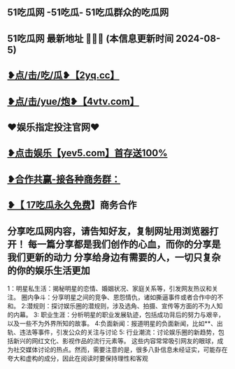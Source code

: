 51吃瓜网 -51吃瓜- 51吃瓜群众的吃瓜网
 -------------------------------------
51吃瓜网 最新地址 🍉🍉🍉 (本信息更新时间 2024-08-5)
-----------------------------------------
<a href="https://2yq.cc">❥点/击/吃/瓜❥【2yq.cc】</a>
-----------------------------------------
<a href="https://4vtv.com">❥点/击/yue/炮❥【4vtv.com】</a> 
-----------------------------------------
♥️娱乐指定投注官网♥️
-----------------------------------------
<a href="https://yev5.com ">❥点击娱乐【yev5.com】首存送100%
 -------------------------------------
❥合作共赢-接各种商务群：
 -------------------------------------
❥【 <a href="https://t.me/GM_51cg1">17吃瓜永久免费</a>】商务合作
 -------------------------------------
分享吃瓜网内容，请告知好友，复制网址用浏览器打开！ 每一篇分享都是我们创作的心血，而你的分享是我们更新的动力
分享给身边有需要的人，一切只复杂的你的娱乐生活更加
 ------------------------------------
1：明星私生活：揭秘明星的恋情、婚姻状况、家庭关系等，引发网友热议和关注。
圈内争斗：分享明星之间的竞争、恩怨情仇，诸如撕逼事件或者合作中的不和。
2:潜规则：探讨娱乐圈的潜规则，涉及选角、拍摄、宣传等方面的不为人知的内幕。
3: 职业生涯：分析明星的职业发展轨迹，包括成功背后的努力与艰辛，以及一些不为外界所知的故事。
4:负面新闻：报道明星的负面新闻，比如**、出轨、违法等事件，引发公众的关注与讨论
5: 行业潮流：讨论娱乐圈的新趋势，包括新兴的网红文化、影视作品的流行元素等。
这些内容常常吸引网友的眼球，成为社交媒体讨论的热点。然而，需要注意的是，很多八卦信息未经证实，可能存在夸大和虚构的成分，因此在阅读时要保持理性和客观
